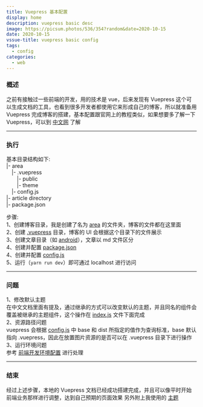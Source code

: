```yaml
---
title: Vuepress 基本配置
display: home
description: vuepress basic desc
image: https://picsum.photos/536/354?random&date=2020-10-15
date: 2020-10-15
vssue-title: vuepress basic config
tags:
  - config
categories:
  - web
---
```


### 概述
之前有接触过一些前端的开发，用的技术是 vue，后来发现有 Vuepress 这个可以生成文档的工具，也看到很多开发者都使用它来形成自己的博客，所以就准备用 Vuepress 完成博客的搭建，基本配置跟官网上的教程类似，如果想要多了解一下 Vuepress，可以到 [中文网](http://caibaojian.com/vuepress/) 了解

---

### 执行
基本目录结构如下:<br/>
|- area<br/>
&emsp;|- .vuepress<br/>
&emsp;&emsp;|- public<br/>
&emsp;&emsp;|- theme<br/>
&emsp;|- config.js<br/>
|- article directory<br/>
|- package.json <br/>

步骤:<br/>
1、创建博客目录，我是创建了名为 [area](https://github.com/ZakAnun/area) 的文件夹，博客的文件都在这里面<br/>
2、创建 [.vuepress](https://github.com/ZakAnun/area/tree/master/.vuepress) 目录，博客的 UI 会根据这个目录下的文件展示<br/>
3、创建文章目录（如 [android](https://github.com/ZakAnun/area/tree/master/android)），文章以 md 文件区分<br/>
4、创建并配置 [package.json](https://github.com/ZakAnun/area/blob/master/package.json)<br/>
4、创建并配置 [config.js](https://github.com/ZakAnun/area/blob/master/.vuepress/config.js)<br/>
5、运行（`yarn run dev`）即可通过 localhost 进行访问<br/>

---

### 问题
1、修改默认主题<br/>
在中文文档里面有提及，通过继承的方式可以改变默认的主题，并且同名的组件会覆盖被继承的主题组件，这个操作在 [index.js](https://github.com/ZakAnun/area/blob/master/.vuepress/theme/index.js) 文件下面完成<br/>
2、资源路径问题<br/>
vuepress 会根据 [config.js](https://github.com/ZakAnun/area/blob/master/.vuepress/config.js) 中 base 和 dist 所指定的值作为查询标准，base 默认指向 .vuepress，因此在放置图片资源的是否可以在 .vuepress 目录下进行操作<br/>
3、运行环境问题<br/>
参考 [前端开发环境配置](https://www.zakli.cn/web/web-env.html) 进行处理<br/>

---

### 结束

经过上述步骤，本地的 Vuepress 文档已经成功搭建完成，并且可以像平时开始前端业务那样进行调整，达到自己预期的页面效果
另外附上我使用的 [主题](https://github.com/tolking/vuepress-theme-ououe)